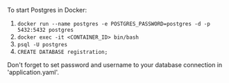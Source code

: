 To start Postgres in Docker:
1. `docker run --name postgres -e POSTGRES_PASSWORD=postgres -d -p 5432:5432 postgres`
2. `docker exec -it <CONTAINER_ID> bin/bash`
3. `psql -U postgres`
4. `CREATE DATABASE registration;`



Don't forget to set password and username to your database connection in 'application.yaml'.
